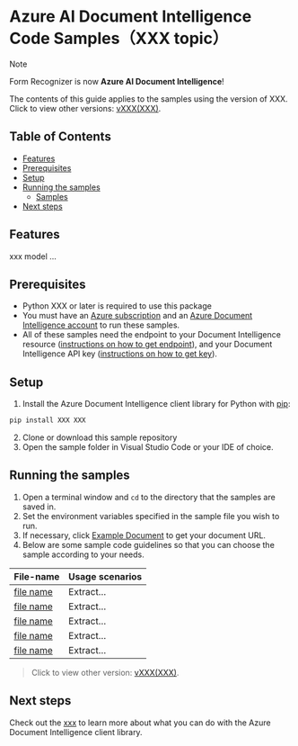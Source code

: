 # Azure AI Document Intelligence Code Samples（XXX topic）

> [!NOTE]
> Form Recognizer is now **Azure AI Document Intelligence**!




The contents of this guide applies to the samples using the version of XXX. Click to view other versions: [vXXX(XXX)]().

## Table of Contents

- [Features](#features)
- [Prerequisites](#prerequisites)
- [Setup](#setup)
- [Running the samples](#running-the-samples)
  - [Samples](#samples)
- [Next steps](#next-steps)




## Features
xxx model …

## Prerequisites
* Python XXX or later is required to use this package
* You must have an [Azure subscription][azure_subscription]  and an [Azure Document Intelligence account][azure_document_intelligence_account] to run these samples.
* All of these samples need the endpoint to your Document Intelligence resource ([instructions on how to get endpoint][get-endpoint-instructions]), and your Document Intelligence API key ([instructions on how to get key][get-key-instructions]).

## Setup

1. Install the Azure Document Intelligence client library for Python with [pip][pip]:

```bash
pip install XXX XXX
```

2. Clone or download this sample repository
3. Open the sample folder in Visual Studio Code or your IDE of choice.

## Running the samples

1. Open a terminal window and `cd` to the directory that the samples are saved in.
2. Set the environment variables specified in the sample file you wish to run.
3. If necessary, click [Example Document](https://github.com/Azure-Samples/cognitive-services-REST-api-samples/tree/master/curl/form-recognizer) to get your document URL.
4. Below are some sample code guidelines so that you can choose the sample according to your needs.


|File-name  |       Usage scenarios      | 
| --- | --- |
|[file name](https://github.com/Azure/azure-sdk-for-python/blob/main/sdk/documentintelligence/azure-ai-documentintelligence/samples/sample_analyze_read.py)   |Extract…|  
|[file name](https://github.com/Azure/azure-sdk-for-python/blob/main/sdk/documentintelligence/azure-ai-documentintelligence/samples/sample_analyze_layout.py)   |Extract…|
| [file name](https://github.com/Azure/azure-sdk-for-python/blob/main/sdk/documentintelligence/azure-ai-documentintelligence/samples/sample_analyze_tax_us_w2.py)   |Extract…|
|[file name](~)   |Extract…|
|[file name](~)   |Extract…|

> Click to view other version: [vXXX(XXX)]().


## Next steps

Check out the [xxx](xxx) to learn more about
what you can do with the Azure Document Intelligence client library.


[azure_identity]: https://github.com/Azure/azure-sdk-for-python/tree/main/sdk/identity/azure-identity

[pip]: https://pypi.org/project/pip/
[azure_subscription]: https://azure.microsoft.com/free/
[azure_document_intelligence_account]: https://docs.microsoft.com/azure/cognitive-services/cognitive-services-apis-create-account?tabs=singleservice%2Cwindows
[azure_identity_pip]: https://pypi.org/project/azure-identity/
[python-di-ref-docs]: https://aka.ms/azsdk/python/documentintelligence/docs
[get-endpoint-instructions]: https://github.com/Azure/azure-sdk-for-python/blob/main/sdk/documentintelligence/azure-ai-documentintelligence/README.md#get-the-endpoint
[get-key-instructions]: https://github.com/Azure/azure-sdk-for-python/blob/main/sdk/documentintelligence/azure-ai-documentintelligence/README.md#get-the-api-key
[changelog]: https://github.com/Azure/azure-sdk-for-python/blob/main/sdk/documentintelligence/azure-ai-documentintelligence/CHANGELOG.md


[sample_path]: https://github.com/Azure/azure-sdk-for-python/blob/main/sdk/documentintelligence/azure-ai-documentintelligence/samples